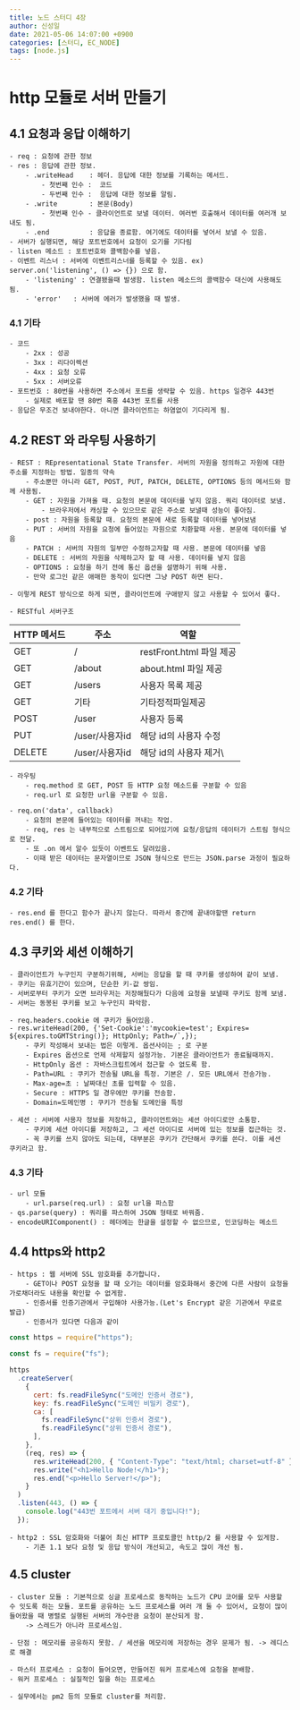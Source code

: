 ```yaml
---
title: 노드 스터디 4장
author: 신성일
date: 2021-05-06 14:07:00 +0900
categories: [스터디, EC_NODE]
tags: [node.js]
---
```


# http 모듈로 서버 만들기

## 4.1 요청과 응답 이해하기

    - req : 요청에 관한 정보
    - res : 응답에 관한 정보.
        - .writeHead    : 헤더. 응답에 대한 정보를 기록하는 메서드.
            - 첫번째 인수 :  코드
            - 두번째 인수 :  응답에 대한 정보를 알림.
        - .write        : 본문(Body)
            - 첫번째 인수 - 클라이언트로 보낼 데이터. 여러번 호출해서 데이터를 여러개 보내도 됨.
        - .end          : 응답을 종료함. 여기에도 데이터를 넣어서 보낼 수 있음.
    - 서버가 실행되면, 해당 포트번호에서 요청이 오기를 기다림
    - listen 메소드 : 포트번호와 콜백함수를 넣음.
    - 이벤트 리스너 : 서버에 이벤트리스너를 등록할 수 있음. ex) server.on('listening', () => {}) 으로 함.
        - 'listening' : 연결됐을때 발생함. listen 메소드의 콜백함수 대신에 사용해도 됨.
        - 'error'   : 서버에 에러가 발생했을 때 발생.

### 4.1 기타

    - 코드
        - 2xx : 성공
        - 3xx : 리다이렉션
        - 4xx : 요청 오류
        - 5xx : 서버오류
    - 포트번호 : 80번을 사용하면 주소에서 포트를 생략할 수 있음. https 일경우 443번
        - 실제로 배포할 땐 80번 혹흥 443번 포트를 사용
    - 응답은 무조건 보내야한다. 아니면 클라이언트는 하염없이 기다리게 됨.

## 4.2 REST 와 라우팅 사용하기

    - REST : REpresentational State Transfer. 서버의 자원을 정의하고 자원에 대한 주소를 지정하는 방법. 일종의 약속
        - 주소뿐만 아니라 GET, POST, PUT, PATCH, DELETE, OPTIONS 등의 메서드와 함께 사용됨.
        - GET : 자원을 가져올 때. 요청의 본문에 데이터를 넣지 않음. 쿼리 데이터로 보냄.
            - 브라우저에서 캐싱할 수 있으므로 같은 주소로 보낼때 성능이 좋아짐.
        - post : 자원을 등록할 때. 요청의 본문에 새로 등록할 데이터를 넣어보냄
        - PUT : 서버의 자원을 요청에 들어있는 자원으로 치환할때 사용. 본문에 데이터를 넣음
        - PATCH : 서버의 자원의 일부만 수정하고자할 때 사용. 본문에 데이터를 넣음
        - DELETE : 서버의 자원을 삭제하고자 할 때 사용. 데이터를 넣지 않음
        - OPTIONS : 요청을 하기 전에 통신 옵션을 설명하기 위해 사용.
        - 만약 로그인 같은 애매한 동작이 있다면 그냥 POST 하면 된다.

    - 이렇게 REST 방식으로 하게 되면, 클라이언트에 구애받지 않고 사용할 수 있어서 좋다.

    - RESTful 서버구조

| HTTP 메서드 | 주소           | 역할                     |
| ----------- | -------------- | ------------------------ |
| GET         | /              | restFront.html 파일 제공 |
| GET         | /about         | about.html 파일 제공     |
| GET         | /users         | 사용자 목록 제공         |
| GET         | 기타           | 기타정적파일제공         |
| POST        | /user          | 사용자 등록              |
| PUT         | /user/사용자id | 해당 id의 사용자 수정    |
| DELETE      | /user/사용자id | 해당 id의 사용자 제거\   |

    - 라우팅
        - req.method 로 GET, POST 등 HTTP 요청 메소드를 구분할 수 있음
        - req.url 로 요청한 url을 구분할 수 있음.

    - req.on('data', callback)
        - 요청의 본문에 들어있는 데이터를 꺼내는 작업.
        - req, res 는 내부적으로 스트림으로 되어있기에 요청/응답의 데이터가 스트림 형식으로 전달.
        - 또 .on 에서 알수 있듯이 이벤트도 달려있음.
        - 이때 받은 데이터는 문자열이므로 JSON 형식으로 만드는 JSON.parse 과정이 필요하다.

### 4.2 기타

    - res.end 를 한다고 함수가 끝나지 않는다. 따라서 중간에 끝내야할땐 return res.end() 를 한다.

## 4.3 쿠키와 세션 이해하기

    - 클라이언트가 누구인지 구분하기위해, 서버는 응답을 할 때 쿠키를 생성하여 같이 보냄.
    - 쿠키는 유효기간이 있으며, 단순한 키-값 쌍임.
    - 서버로부터 쿠키가 오면 브라우저는 저장해뒀다가 다음에 요청을 보낼때 쿠키도 함께 보냄.
    - 서버는 동봉된 쿠키를 보고 누구인지 파악함.

    - req.headers.cookie 에 쿠키가 들어있음.
    - res.writeHead(200, {'Set-Cookie':'mycookie=test'; Expires= ${expires.toGMTString()}; HttpOnly; Path=/`,});
        - 쿠키 작성해서 보내는 법은 이렇게. 옵션사이는 ; 로 구분
        - Expires 옵션으로 언제 삭제할지 설정가능. 기본은 클라이언트가 종료될때까지.
        - HttpOnly 옵션 : 자바스크립트에서 접근할 수 없도록 함.
        - Path=URL : 쿠키가 전송될 URL을 특정. 기본은 /. 모든 URL에서 전송가능.
        - Max-age=초 : 날짜대신 초를 입력할 수 있음.
        - Secure : HTTPS 일 경우에만 쿠키를 전송함.
        - Domain=도메인명 : 쿠키가 전송될 도메인을 특정

    - 세션 : 서버에 사용자 정보를 저장하고, 클라이언트와는 세션 아이디로만 소통함.
        - 쿠키에 세션 아이디를 저장하고, 그 세션 아이디로 서버에 있는 정보를 접근하는 것.
        - 꼭 쿠키를 쓰지 않아도 되는데, 대부분은 쿠키가 간단해서 쿠키를 쓴다. 이를 세션 쿠키라고 함.

### 4.3 기타

    - url 모듈
        - url.parse(req.url) : 요청 url을 파스함
    - qs.parse(query) : 쿼리를 파스하여 JSON 형태로 바꿔줌.
    - encodeURIComponent() : 헤더에는 한글을 설정할 수 없으므로, 인코딩하는 메소드

## 4.4 https와 http2

    - https : 웹 서버에 SSL 암호화를 추가합니다.
        - GET이나 POST 요청을 할 때 오가는 데이터를 암호화해서 중간에 다른 사람이 요청을 가로채더라도 내용을 확인할 수 없게함.
        - 인증서를 인증기관에서 구입해야 사용가능.(Let's Encrypt 같은 기관에서 무료로 발급)
        - 인증서가 있다면 다음과 같이

```js
const https = require("https");

const fs = require("fs");

https
  .createServer(
    {
      cert: fs.readFileSync("도메인 인증서 경로"),
      key: fs.readFileSync("도메인 비밀키 경로"),
      ca: [
        fs.readFileSync("상위 인증서 경로"),
        fs.readFileSync("상위 인증서 경로"),
      ],
    },
    (req, res) => {
      res.writeHead(200, { "Content-Type": "text/html; charset=utf-8" });
      res.write("<h1>Hello Node!</h1>");
      res.end("<p>Hello Server!</p>");
    }
  )
  .listen(443, () => {
    console.log("443번 포트에서 서버 대기 중입니다!");
  });
```

    - http2 : SSL 암호화와 더불어 최신 HTTP 프로토콜인 http/2 를 사용할 수 있게함.
        - 기존 1.1 보다 요청 및 응답 방식이 개선되고, 속도고 많이 개선 됨.

## 4.5 cluster

    - cluster 모듈 : 기본적으로 싱글 프로세스로 동작하는 노드가 CPU 코어를 모두 사용할 수 잇도록 하는 모듈. 포트를 공유하는 노드 프로세스를 여러 개 둘 수 있어서, 요청이 많이 들어왔을 때 병렬로 실행된 서버의 개수만큼 요청이 분산되게 함.
        -> 스레드가 아니라 프로세스임.

    - 단점 : 메모리를 공유하지 못함. / 세션을 메모리에 저장하는 경우 문제가 됨. -> 레디스로 해결

    - 마스터 프로세스 : 요청이 들어오면, 만들어진 워커 프로세스에 요청을 분배함.
    - 워커 프로세스 : 실질적인 일을 하는 프로세스

    - 실무에서는 pm2 등의 모듈로 cluster를 처리함.
